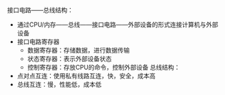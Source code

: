 接口电路——总线结构：
- 通过CPU/内存——总线——接口电路——外部设备的形式连接计算机与外部设备
- 接口电路寄存器
	- 数据寄存器：存储数据，进行数据传输
	- 状态寄存器：表示外部设备状态
	- 控制寄存器：存放CPU的命令，控制外部设备
总线结构：
- 点对点互连：使用私有线路互连，快，安全，成本高
- 总线互连：慢，性能低，成本低